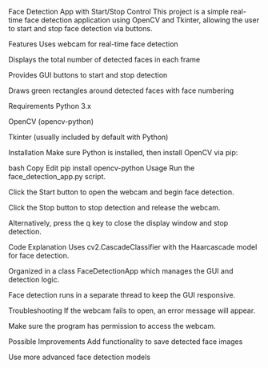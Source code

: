 Face Detection App with Start/Stop Control
This project is a simple real-time face detection application using OpenCV and Tkinter, allowing the user to start and stop face detection via buttons.

Features
Uses webcam for real-time face detection

Displays the total number of detected faces in each frame

Provides GUI buttons to start and stop detection

Draws green rectangles around detected faces with face numbering

Requirements
Python 3.x

OpenCV (opencv-python)

Tkinter (usually included by default with Python)

Installation
Make sure Python is installed, then install OpenCV via pip:

bash
Copy
Edit
pip install opencv-python
Usage
Run the face_detection_app.py script.

Click the Start button to open the webcam and begin face detection.

Click the Stop button to stop detection and release the webcam.

Alternatively, press the q key to close the display window and stop detection.

Code Explanation
Uses cv2.CascadeClassifier with the Haarcascade model for face detection.

Organized in a class FaceDetectionApp which manages the GUI and detection logic.

Face detection runs in a separate thread to keep the GUI responsive.

Troubleshooting
If the webcam fails to open, an error message will appear.

Make sure the program has permission to access the webcam.

Possible Improvements
Add functionality to save detected face images

Use more advanced face detection models